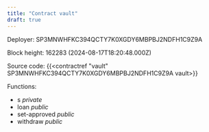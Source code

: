 ```yaml
---
title: "Contract vault"
draft: true
---
```

Deployer: SP3MNWHFKC394QCTY7K0XGDY6MBPBJ2NDFH1C9Z9A


 



Block height: 162283 (2024-08-17T18:20:48.000Z)

Source code: {{<contractref "vault" SP3MNWHFKC394QCTY7K0XGDY6MBPBJ2NDFH1C9Z9A vault>}}

Functions:

* s _private_
* loan _public_
* set-approved _public_
* withdraw _public_
